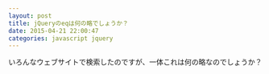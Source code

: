 ```yaml
---
layout: post
title: jQueryのeqは何の略でしょうか？
date: 2015-04-21 22:00:47
categories: javascript jquery
---
```

<p>いろんなウェブサイトで検索したのですが、一体これは何の略なのでしょうか？</p>
